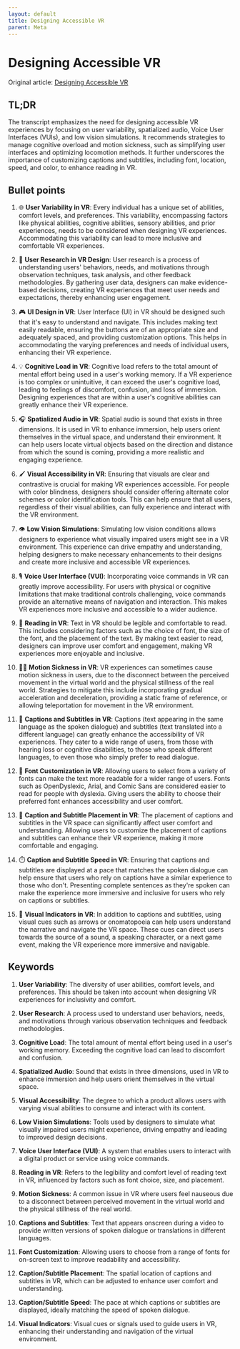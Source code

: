 ```yaml
---
layout: default
title: Designing Accessible VR
parent: Meta
---
```


# Designing Accessible VR
Original article: [Designing Accessible VR](https://developer.oculus.com/resources/design-accessible-vr/)

## TL;DR
The transcript emphasizes the need for designing accessible VR experiences by focusing on user variability, spatialized audio, Voice User Interfaces (VUIs), and low vision simulations. It recommends strategies to manage cognitive overload and motion sickness, such as simplifying user interfaces and optimizing locomotion methods. It further underscores the importance of customizing captions and subtitles, including font, location, speed, and color, to enhance reading in VR.

## Bullet points
1. 🌐 **User Variability in VR**: Every individual has a unique set of abilities, comfort levels, and preferences. This variability, encompassing factors like physical abilities, cognitive abilities, sensory abilities, and prior experiences, needs to be considered when designing VR experiences. Accommodating this variability can lead to more inclusive and comfortable VR experiences.

2. 👥 **User Research in VR Design**: User research is a process of understanding users' behaviors, needs, and motivations through observation techniques, task analysis, and other feedback methodologies. By gathering user data, designers can make evidence-based decisions, creating VR experiences that meet user needs and expectations, thereby enhancing user engagement.

3. 🎮 **UI Design in VR**: User Interface (UI) in VR should be designed such that it's easy to understand and navigate. This includes making text easily readable, ensuring the buttons are of an appropriate size and adequately spaced, and providing customization options. This helps in accommodating the varying preferences and needs of individual users, enhancing their VR experience.

4. 💡 **Cognitive Load in VR**: Cognitive load refers to the total amount of mental effort being used in a user's working memory. If a VR experience is too complex or unintuitive, it can exceed the user's cognitive load, leading to feelings of discomfort, confusion, and loss of immersion. Designing experiences that are within a user's cognitive abilities can greatly enhance their VR experience.

5. 🎧 **Spatialized Audio in VR**: Spatial audio is sound that exists in three dimensions. It is used in VR to enhance immersion, help users orient themselves in the virtual space, and understand their environment. It can help users locate virtual objects based on the direction and distance from which the sound is coming, providing a more realistic and engaging experience.

6. 🖌️ **Visual Accessibility in VR**: Ensuring that visuals are clear and contrastive is crucial for making VR experiences accessible. For people with color blindness, designers should consider offering alternate color schemes or color identification tools. This can help ensure that all users, regardless of their visual abilities, can fully experience and interact with the VR environment.

7. 👁️ **Low Vision Simulations**: Simulating low vision conditions allows designers to experience what visually impaired users might see in a VR environment. This experience can drive empathy and understanding, helping designers to make necessary enhancements to their designs and create more inclusive and accessible VR experiences.

8. 🎙️ **Voice User Interface (VUI)**: Incorporating voice commands in VR can greatly improve accessibility. For users with physical or cognitive limitations that make traditional controls challenging, voice commands provide an alternative means of navigation and interaction. This makes VR experiences more inclusive and accessible to a wider audience.

9. 📘 **Reading in VR**: Text in VR should be legible and comfortable to read. This includes considering factors such as the choice of font, the size of the font, and the placement of the text. By making text easier to read, designers can improve user comfort and engagement, making VR experiences more enjoyable and inclusive.

10. 🏃‍♂️ **Motion Sickness in VR**: VR experiences can sometimes cause motion sickness in users, due to the disconnect between the perceived movement in the virtual world and the physical stillness of the real world. Strategies to mitigate this include incorporating gradual acceleration and deceleration, providing a static frame of reference, or allowing teleportation for movement in the VR environment.

11. 📖 **Captions and Subtitles in VR**: Captions (text appearing in the same language as the spoken dialogue) and subtitles (text translated into a different language) can greatly enhance the accessibility of VR experiences. They cater to a wide range of users, from those with hearing loss or cognitive disabilities, to those who speak different languages, to even those who simply prefer to read dialogue.

12. 🎨 **Font Customization in VR**: Allowing users to select from a variety of fonts can make the text more readable for a wider range of users. Fonts such as OpenDyslexic, Arial, and Comic Sans are considered easier to read for people with dyslexia. Giving users the ability to choose their preferred font enhances accessibility and user comfort.

13. 📏 **Caption and Subtitle Placement in VR**: The placement of captions and subtitles in the VR space can significantly affect user comfort and understanding. Allowing users to customize the placement of captions and subtitles can enhance their VR experience, making it more comfortable and engaging.

14. ⏱️ **Caption and Subtitle Speed in VR**: Ensuring that captions and subtitles are displayed at a pace that matches the spoken dialogue can help ensure that users who rely on captions have a similar experience to those who don't. Presenting complete sentences as they're spoken can make the experience more immersive and inclusive for users who rely on captions or subtitles.

15. 🚦 **Visual Indicators in VR**: In addition to captions and subtitles, using visual cues such as arrows or onomatopoeia can help users understand the narrative and navigate the VR space. These cues can direct users towards the source of a sound, a speaking character, or a next game event, making the VR experience more immersive and navigable.


## Keywords
1. **User Variability**: The diversity of user abilities, comfort levels, and preferences. This should be taken into account when designing VR experiences for inclusivity and comfort.

2. **User Research**: A process used to understand user behaviors, needs, and motivations through various observation techniques and feedback methodologies.

3. **Cognitive Load**: The total amount of mental effort being used in a user's working memory. Exceeding the cognitive load can lead to discomfort and confusion.

4. **Spatialized Audio**: Sound that exists in three dimensions, used in VR to enhance immersion and help users orient themselves in the virtual space.

5. **Visual Accessibility**: The degree to which a product allows users with varying visual abilities to consume and interact with its content.

6. **Low Vision Simulations**: Tools used by designers to simulate what visually impaired users might experience, driving empathy and leading to improved design decisions.

7. **Voice User Interface (VUI)**: A system that enables users to interact with a digital product or service using voice commands.

8. **Reading in VR**: Refers to the legibility and comfort level of reading text in VR, influenced by factors such as font choice, size, and placement.

9.  **Motion Sickness**: A common issue in VR where users feel nauseous due to a disconnect between perceived movement in the virtual world and the physical stillness of the real world.

10. **Captions and Subtitles**: Text that appears onscreen during a video to provide written versions of spoken dialogue or translations in different languages.

11. **Font Customization**: Allowing users to choose from a range of fonts for on-screen text to improve readability and accessibility.

12. **Caption/Subtitle Placement**: The spatial location of captions and subtitles in VR, which can be adjusted to enhance user comfort and understanding.

13. **Caption/Subtitle Speed**: The pace at which captions or subtitles are displayed, ideally matching the speed of spoken dialogue.

14. **Visual Indicators**: Visual cues or signals used to guide users in VR, enhancing their understanding and navigation of the virtual environment.
